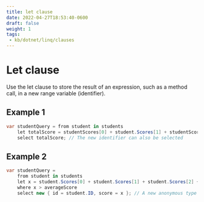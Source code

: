 ```yaml
---
title: let clause
date: 2022-04-27T18:53:40-0600
draft: false
weight: 1
tags:
 - kb/dotnet/linq/clauses
---
```


# Let clause
Use the let clause to store the result of an expression, such as a method call, in a new range variable (identifier).

## Example 1
```cs
var studentQuery = from student in students
    let totalScore = studentScores[0] + student.Scores[1] + studentScores[2] + student.Scores[3]
    select totalScore; // The new identifier can also be selected
```

## Example 2
```cs
var studentQuery =
    from student in students
    let x = student.Scores[0] + student.Scores[1] + student.Scores[2] + student.Scores[3]
    where x > averageScore
    select new { id = student.ID, score = x }; // A new anonymous type of a sequence of Students with their score and student ID
```

